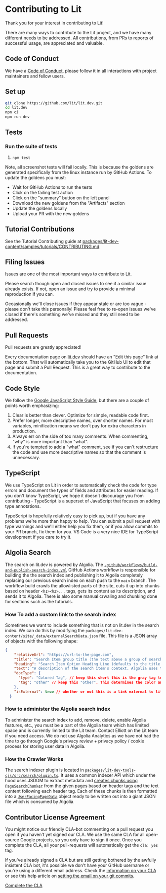 # Contributing to Lit

Thank you for your interest in contributing to Lit!

There are many ways to contribute to the Lit project, and we have many different needs to be addressed. All contributions, from PRs to reports of successful usage, are appreciated and valuable.

## Code of Conduct

We have a [Code of Conduct](https://github.com/lit/lit/blob/main/CODE_OF_CONDUCT.md), please follow it in all interactions with project maintainers and fellow users.

## Set up

```bash
git clone https://github.com/lit/lit.dev.git
cd lit.dev
npm ci
npm run dev
```

## Tests

### Run the suite of tests

1. `npm test`

Note, all screenshot tests will fail locally. This is because the goldens are generated specifically from the linux instance run by GitHub Actions. To update the goldens you must:

- Wait for GitHub Actions to run the tests
- Click on the failing test action
- Click on the "summary" button on the left panel
- Download the new goldens from the "Artifacts" section
- Update the goldens locally
- Upload your PR with the new goldens

## Tutorial Contributions

See the Tutorial Contributing guide at [packages/lit-dev-content/samples/tutorials/CONTRIBUTING.md](./packages/lit-dev-content/samples/tutorials/CONTRIBUTING.md)

## Filing Issues

Issues are one of the most important ways to contribute to Lit.

Please search though open and closed issues to see if a similar issue already exists. If not, open an issue and try to provide a minimal reproduction if you can.

Occasionally we'll close issues if they appear stale or are too vague - please don't take this personally! Please feel free to re-open issues we've closed if there's something we've missed and they still need to be addressed.

## Pull Requests

Pull requests are greatly appreciated!

Every documentation page on [lit.dev](https://lit.dev) should have an "Edit this page" link at the bottom. That will automatically take you to the GitHub UI to edit that page and submit a Pull Request. This is a great way to contribute to the documentation.

## Code Style

We follow the [Google JavaScript Style Guide](https://google.github.io/styleguide/jsguide.html), but there are a couple of points worth emphasizing:

1.  Clear is better than clever. Optimize for simple, readable code first.
2.  Prefer longer, more descriptive names, over shorter names. For most variables, minification means we don't pay for extra characters in production.
3.  Always err on the side of too many comments. When commenting, "why" is more important than "what".
4.  If you're tempted to add a "what" comment, see if you can't restructure the code and use more descriptive names so that the comment is unnecessary.

## TypeScript

We use TypeScript on Lit in order to automatically check the code for type errors and document the types of fields and attributes for easier reading. If you don't know TypeScript, we hope it doesn't discourage you from contributing - TypeScript is a superset of JavaScript that focuses on adding type annotations.

TypeScript is hopefully relatively easy to pick up, but if you have any problems we're more than happy to help. You can submit a pull request with type warnings and we'll either help you fix them, or if you allow commits to your PR branch, fix them for you. VS Code is a very nice IDE for TypeScript development if you care to try it.

## Algolia Search

The search on lit.dev is powered by Algolia. The [`.github/workflows/build-and-publish-search-index.yml`](./.github/workflows/build-and-publish-search-index.yml) GitHub Actions workflow is responsible for building the the search index and publishing it to Algolia completely replacing our previous search index on each push to the `main` branch. The workflow build crawls the allowlisted parts of the site, cuts it up into chunks based on header `<h1><h2>...` tags, gets its content as its description, and sends it to Algolia. There is also some manual crwaling and chunking done for sections such as the tutorials.

### How To add a custom link to the search index

Sometimes we want to include something that is not on lit.dev in the search index. We can do this by modifying the `packages/lit-dev-content/site/_data/externalSearchData.json` file. This file is a JSON array of objects with the following shape:

```json
{
    "relativeUrl": "https://url-to-the-page.com",
    "title": "Search Item group title (the text above a group of search results)",
    "heading": "Search Item Option Heading Line (defaults to the title of the page if this is empty string but must be defined)",
    "text": "A description of the search item's context. Algolia uses this as well to ",
    "docType": {
      "type": "Colored Tag", // keep this short this is the gray tag to the right of the group title
      "tag": "other" // keep this "other". This determines the color and other defaults to gray
    },
    "isExternal": true // whether or not this is a link external to lit.dev and should have the external link icon
  }
```

### How to administer the Algolia search index

To administer the search index to add, remove, delete, enable Algolia features, etc., you must be a part of the Algolia team which has limited space and is currently limited to the Lit team. Contact Elliott on the Lit team if you need access. We do not use Algolia Analytics as we have not had the time to go through Google's privacy review + privacy policy / cookie process for storing user data in Algolia.

### How the Crawler Works

The search indexer plugin is located in [`packages/lit-dev-tools-cjs/src/search/plugin.ts`](./packages/lit-dev-tools-cjs/src/search/plugin.ts). It uses a common indexer API which under the hood uses JSDOM to extract metadata and [creates chunks using `PageSearchChunker`](./packages/lit-dev-tools-cjs/src/search/indexers/PageSearchChunker.ts) from the given pages based on header tags and the text content following each header tag. Each of these chunks is then formatted into a [`UserFacingPageData`](./packages/lit-dev-tools-cjs/src/search/plugin.ts#L40) object ready to be written out into a giant JSON file which is consumed by Algolia.

## Contributor License Agreement

You might notice our friendly CLA-bot commenting on a pull request you open if you haven't yet signed our CLA. We use the same CLA for all open-source Google projects, so you only have to sign it once. Once you complete the CLA, all your pull-requests will automatically get the `cla: yes` tag.

If you've already signed a CLA but are still getting bothered by the awfully insistent CLA bot, it's possible we don't have your GitHub username or you're using a different email address. Check the [information on your CLA](https://cla.developers.google.com/clas) or see this help article on [setting the email on your git commits](https://help.github.com/articles/setting-your-email-in-git/).

[Complete the CLA](https://cla.developers.google.com/clas)
